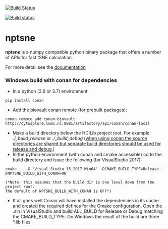 [![Build Status](https://travis-ci.com/biovault/nptsne.svg?branch=master)](https://travis-ci.com/biovault/nptsne)

[![Build status](https://ci.appveyor.com/api/projects/status/w2paw56r8mju1k2h/branch/master?svg=true)](https://ci.appveyor.com/project/bldrvnlw/nptsne/branch/master)


# nptsne

**nptsne** is a numpy compatible python binary package that offers a number of APIs for fast tSNE calculation. 

For more detail see the [documentation](https://biovault.github.io/nptsne/)

### Windows build with conan for dependencies

 - In a python (3.6 or 3.7) environment: 
``` 
pip install conan
```
 - Add the biovault conan remote (for prebuilt packages):
```
conan remote add conan-biovault http://cytosplore.lumc.nl:8081/artifactory/api/conan/conan-local
```
 - Make a build directory below the HDILib project root. 
    For example: *./_build_release* or *./_build_debug*
    (<u>when using conan the source directories are shared but 
    separate build directories should be used for release and debug.</u>)
 - In the python environment (with conan and cmake accessible) 
 cd to the build directory and issue the following (for VisualStudio 2017):
``` 
cmake .. -G "Visual Studio 15 2017 Win64" -DCMAKE_BUILD_TYPE=Release -DNPTSNE_BUILD_WITH_CONAN=ON
```      
    (*Note: this assumes that the build dir is one level down from the project root.
    The default of NPTSNE_BUILD_WITH_CONAN is OFF*)
 - If all goes well Conan will have installed the dependencies in its cache and 
 created the required defines for the Cmake configuration.
 Open the .sln in VisualStudio and build ALL_BUILD for Release or Debug matching the CMAKE_BUILD_TYPE.
     On Windows the result of the build are three *.lib files